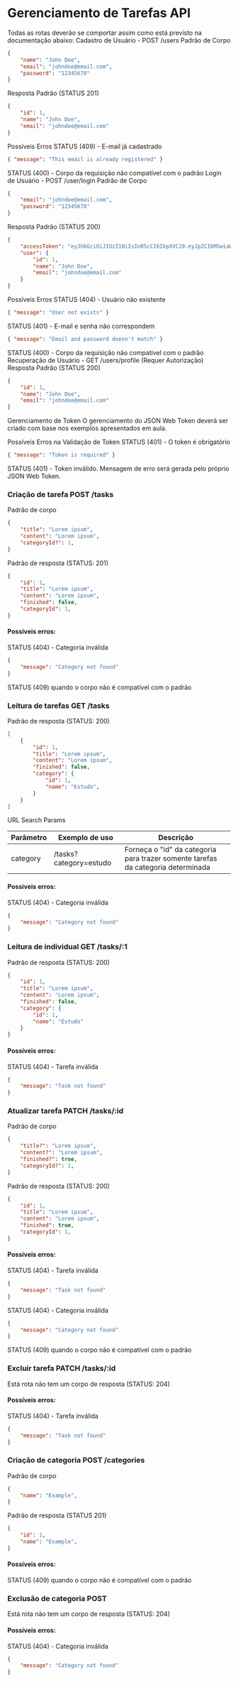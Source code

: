 # Gerenciamento de Tarefas API

Todas as rotas deverão se comportar assim como está previsto na documentação abaixo:
Cadastro de Usuário - POST /users
Padrão de Corpo
```json
{
    "name": "John Doe",
    "email": "johndoe@email.com",
    "password": "12345678"
}
```
Resposta Padrão (STATUS 201)
```json
{
    "id": 1,
    "name": "John Doe",
    "email": "johndoe@email.com"
}
```
Possíveis Erros
STATUS (409) - E-mail já cadastrado
```json
{ "message": "This email is already registered" }
```
STATUS (400) - Corpo da requisição não compatível com o padrão
Login de Usuário - POST /user/login
Padrão de Corpo
```json
{
    "email": "johndoe@email.com",
    "password": "12345678"
}
```
Resposta Padrão (STATUS 200)
```json
{
	"accessToken": "eyJhbGciOiJIUzI1NiIsInR5cCI6IkpXVCJ9.eyJpZCI6MSwiaWF0IjoxNzAxMjcwMjk2LCJleHAiOjE3MDEzMTM0OTZ9.Ebru139GF02sx9EFR0PouLrErYyYIcFJgLa6vIfsktA",
	"user": {
		"id": 1,
		"name": "John Doe",
		"email": "johndoe@email.com"
	}
}
```
Possíveis Erros
STATUS (404) - Usuário não existente
```json
{ "message": "User not exists" }
```
STATUS (401) - E-mail e senha não correspondem
```json
{ "message": "Email and password doesn't match" }
```
STATUS (400) - Corpo da requisição não compatível com o padrão
Recuperação de Usuário - GET /users/profile (Requer Autorização)
Resposta Padrão (STATUS 200)
```json
{
    "id": 1,
    "name": "John Doe",
    "email": "johndoe@email.com"
}
```
Gerenciamento de Token
O gerenciamento do JSON Web Token deverá ser criado com base nos exemplos apresentados em aula.

Possíveis Erros na Validação de Token
STATUS (401) - O token é obrigatório
```json
{ "message": "Token is required" }
```
STATUS (401) - Token inválido. Mensagem de erro será gerada pelo próprio JSON Web Token.

### Criação de tarefa POST /tasks

Padrão de corpo

```json
{
    "title": "Lorem ipsum",
    "content": "Lorem ipsum",
    "categoryId?": 1,
}
```

Padrão de resposta  (STATUS: 201)

```json
{
    "id": 1,
    "title": "Lorem ipsum",
    "content": "Lorem ipsum",
    "finished": false,
    "categoryId": 1,
}    
```

#### Possíveis erros:

STATUS (404) - Categoria inválida

```json
{
    "message": "Category not found"
}
```

STATUS (409) quando o corpo não é compatível com o padrão

### Leitura de tarefas GET /tasks

Padrão de resposta  (STATUS: 200)

```json
[
    {
        "id": 1,
        "title": "Lorem ipsum",
        "content": "Lorem ipsum",
        "finished": false,
        "category": {
            "id": 1,
            "name": "Estudo",
        }
    }  
]  
```

URL Search Params

| Parâmetro | Exemplo de uso | Descrição |
| ------ | ------ | ------ |
| category | /tasks?category=estudo | Forneça o "id" da categoria para trazer somente tarefas da categoria determinada |

#### Possíveis erros:

STATUS (404) - Categoria inválida

```json
{
    "message": "Category not found"
}
```

### Leitura de individual GET /tasks/:1

Padrão de resposta  (STATUS: 200)

```json
{
    "id": 1,
    "title": "Lorem ipsum",
    "content": "Lorem ipsum",
    "finished": false,
    "category": {
        "id": 1,
        "name": "Estudo"
    }
}   
```

#### Possíveis erros:

STATUS (404) - Tarefa inválida

```json
{
    "message": "Task not found"
}
```

### Atualizar tarefa PATCH /tasks/:id

Padrão de corpo 

```json
{
    "title?": "Lorem ipsum",
    "content?": "Lorem ipsum",
    "finished?": true,
    "categoryId?": 1,
}
```

Padrão de resposta (STATUS: 200)

```json
{
    "id": 1,
    "title": "Lorem ipsum",
    "content": "Lorem ipsum",
    "finished": true,
    "categoryId": 1,
}    
```

#### Possíveis erros:

STATUS (404) - Tarefa inválida

```json
{
    "message": "Task not found"
}
```

STATUS (404) - Categoria inválida

```json
{
    "message": "Category not found"
}
```

STATUS (409) quando o corpo não é compatível com o padrão

### Excluir tarefa PATCH /tasks/:id

Está rota não tem um corpo de resposta (STATUS: 204)

#### Possíveis erros:

STATUS (404) - Tarefa inválida

```json
{
    "message": "Task not found"
}
```

### Criação de categoria POST /categories

Padrão de corpo

```json
{
    "name": "Example",
}
```

Padrão de resposta (STATUS 201)

```json
{
    "id": 1,
    "name": "Example",
}
```

#### Possíveis erros:

STATUS (409) quando o corpo não é compatível com o padrão

### Exclusão de categoria POST

Está rota não tem um corpo de resposta (STATUS: 204)

#### Possíveis erros:

STATUS (404) - Categoria inválida

```json
{
    "message": "Category not found"
}
```
